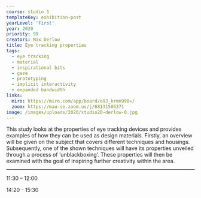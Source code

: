 ```yaml
---
course: studio 1
templateKey: exhibition-post
yearLevel: 'First'
year: 2020
priority: 99
creators: Max Derlow
title: Eye tracking properties
tags: 
  - eye tracking
  - material
  - inspirational bits
  - gaze
  - prototyping
  - implicit interactivity
  - expanded bandwidth
links:
  miro: https://miro.com/app/board/o9J_krmn998=/
  zoom: https://mau-se.zoom.us/j/68131505371
image: /images/uploads/2020/studio20-derlow-0.jpg
---
```


This study looks at the properties of eye tracking devices and provides examples of how they can be used as design materials. Firstly, an overview will be given on the subject that covers different techniques and housings. Subsequently, one of the shown techniques will have its properties unveiled through a process of ‘unblackboxing’. These properties will then be examined with the goal of inspiring further creativity within the area. 

---

11:30 – 12:00

14:20 - 15:30
